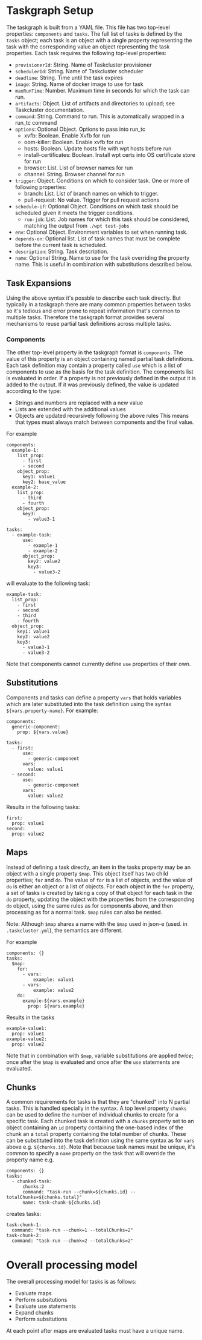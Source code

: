 # Taskgraph Setup

The taskgraph is built from a YAML file. This file has two top-level
properties: `components` and `tasks`. The full list of tasks is
defined by the `tasks` object; each task is an object with a single
property representing the task with the corresponding value an object
representing the task properties. Each task requires the following
top-level properties:

* `provisionerId`: String. Name of Taskcluster provisioner
* `schedulerId`: String. Name of Taskcluster scheduler
* `deadline`: String. Time until the task expires
* `image`: String. Name of docker image to use for task
* `maxRunTime`: Number. Maximum time in seconds for which the task can
  run.
* `artifacts`: Object. List of artifacts and directories to upload; see
  Taskcluster documentation.
* `command`: String. Command to run. This is automatically wrapped in a
  run_tc command
* `options`: Optional Object. Options to pass into run_tc
  - xvfb: Boolean. Enable Xvfb for run
  - oom-killer: Boolean. Enable xvfb for run
  - hosts: Boolean. Update hosts file with wpt hosts before run
  - install-certificates: Boolean. Install wpt certs into OS
    certificate store for run
  - browser: List. List of browser names for run
  - channel: String. Browser channel for run
* `trigger`: Object. Conditions on which to consider task. One or more
  of following properties:
  - branch: List. List of branch names on which to trigger.
  - pull-request: No value. Trigger for pull request actions
* `schedule-if`: Optional Object. Conditions on which task should be
  scheduled given it meets the trigger conditions.
  - `run-job`: List. Job names for which this task should be considered,
    matching the output from `./wpt test-jobs`
* `env`: Optional Object. Environment variables to set when running task.
* `depends-on`: Optional list. List of task names that must be complete
  before the current task is scheduled.
* `description`: String. Task description.
* `name`: Optional String. Name to use for the task overriding the
  property name. This is useful in combination with substitutions
  described below.

## Task Expansions

Using the above syntax it's possble to describe each task
directly. But typically in a taskgraph there are many common
properties between tasks so it's tedious and error prone to repeat
information that's common to multiple tasks. Therefore the taskgraph
format provides several mechanisms to reuse partial task definitions
across multiple tasks.

### Components

The other top-level property in the taskgraph format is
`components`. The value of this property is an object containing named
partial task definitions. Each task definition may contain a property called
`use` which is a list of components to use as the basis for the task
definition. The components list is evaluated in order. If a property
is not previously defined in the output it is added to the output. If
it was previously defined, the value is updated according to the type:
 * Strings and numbers are replaced with a new value
 * Lists are extended with the additional values
 * Objects are updated recursively following the above rules
This means that types must always match between components and the
final value.

For example
```
components:
  example-1:
    list_prop:
      - first
      - second
    object_prop:
      key1: value1
      key2: base_value
  example-2:
    list_prop:
      - third
      - fourth
    object_prop:
      key3:
        - value3-1

tasks:
  - example-task:
      use:
        - example-1
        - example-2
      object_prop:
        key2: value2
        key3:
          - value3-2
```

will evaluate to the following task:

```
example-task:
  list_prop:
    - first
    - second
    - third
    - fourth
  object_prop:
    key1: value1
    key2: value2
    key3:
      - value3-1
      - value3-2
```

Note that components cannot currently define `use` properties of their own.

## Substitutions

Components and tasks can define a property `vars` that holds variables
which are later substituted into the task definition using the syntax
`${vars.property-name}`. For example:

```
components:
  generic-component:
    prop: ${vars.value}

tasks:
  - first:
      use:
        - generic-component
      vars:
        value: value1
  - second:
      use:
        - generic-component
      vars:
        value: value2
```

Results in the following tasks:

```
first:
  prop: value1
second:
  prop: value2
```

## Maps

Instead of defining a task directly, an item in the tasks property may
be an object with a single property `$map`. This object itself has two
child properties; `for` and `do`. The value of `for` is a list of
objects, and the value of `do` is either an object or a list of
objects. For each object in the `for` property, a set of tasks is
created by taking a copy of that object for each task in the `do`
property, updating the object with the properties from the
corresponding `do` object, using the same rules as for components
above, and then processing as for a normal task. `$map` rules can also
be nested.

Note: Although `$map` shares a name with the `$map` used in json-e
(used. in `.taskcluster.yml`), the semantics are different.

For example

```
components: {}
tasks:
  $map:
    for:
      - vars:
          example: value1
      - vars:
          example: value2
    do:
      example-${vars.example}
        prop: ${vars.example}
```

Results in the tasks

```
example-value1:
  prop: value1
example-value2:
  prop: value2
```

Note that in combination with `$map`, variable substitutions are
applied *twice*; once after the `$map` is evaluated and once after the
`use` statements are evaluated.

## Chunks

A common requirements for tasks is that they are "chunked" into N
partial tasks. This is handled specially in the syntax. A top level
property `chunks` can be used to define the number of individual
chunks to create for a specific task. Each chunked task is created
with a `chunks` property set to an object containing an `id` property
containing the one-based index of the chunk an a `total` property
containing the total number of chunks. These can be substituted into
the task definition using the same syntax as for `vars` above
e.g. `${chunks.id}`. Note that because task names must be unique, it's
common to specify a `name` property on the task that will override the
property name e.g.

```
components: {}
tasks:
  - chunked-task:
      chunks:2
      command: "task-run --chunk=${chunks.id} --totalChunks=${chunks.total}"
      name: task-chunk-${chunks.id}
```

creates tasks:

```
task-chunk-1:
  command: "task-run --chunk=1 --totalChunks=2"
task-chunk-2:
  command: "task-run --chunk=2 --totalChunks=2"
```

# Overall processing model

The overall processing model for tasks is as follows:
 * Evaluate maps
 * Perform subsitutions
 * Evaluate use statements
 * Expand chunks
 * Perform subsitutions

At each point after maps are evaluated tasks must have a unique name.
